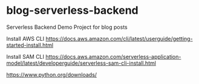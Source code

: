 # blog-serverless-backend
Serverless Backend Demo Project for blog posts

Install AWS CLI
https://docs.aws.amazon.com/cli/latest/userguide/getting-started-install.html


Install SAM CLI
https://docs.aws.amazon.com/serverless-application-model/latest/developerguide/serverless-sam-cli-install.html


https://www.python.org/downloads/